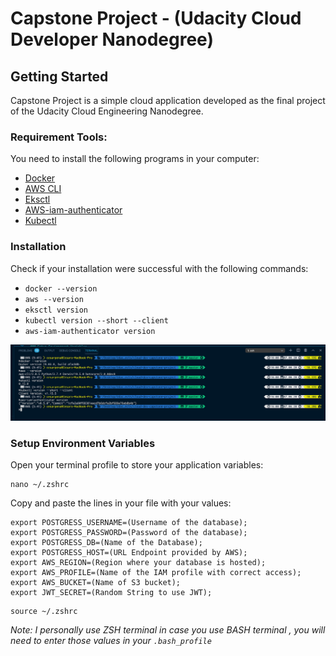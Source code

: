 # Capstone Project - (Udacity Cloud Developer Nanodegree)

## Getting Started
Capstone Project is a simple cloud application developed as the final project of the Udacity Cloud Engineering Nanodegree. 

### Requirement Tools:
You need to install the following programs in your computer:  
- [Docker](https://docs.docker.com/docker-for-mac/install/)  
- [AWS CLI](https://docs.aws.amazon.com/cli/latest/userguide/install-macos.html)  
- [Eksctl](https://docs.aws.amazon.com/eks/latest/userguide/getting-started-eksctl.html)  
- [AWS-iam-authenticator](https://docs.aws.amazon.com/eks/latest/userguide/install-aws-iam-authenticator.html)  
- [Kubectl](https://docs.aws.amazon.com/eks/latest/userguide/install-kubectl.html)  

### Installation
Check if your installation were successful with the following commands:  
- `docker --version`  
- `aws --version`  
- `eksctl version`  
- `kubectl version --short --client`  
- `aws-iam-authenticator version`  

![Setup Installed in my computer](screenshots/setting-installed.png)  


### Setup Environment Variables
Open your terminal profile to store your application variables: 
```
nano ~/.zshrc
```
Copy and paste the lines in your file with your values:
```
export POSTGRESS_USERNAME=(Username of the database);
export POSTGRESS_PASSWORD=(Password of the database);
export POSTGRESS_DB=(Name of the Database);
export POSTGRESS_HOST=(URL Endpoint provided by AWS);
export AWS_REGION=(Region where your database is hosted);
export AWS_PROFILE=(Name of the IAM profile with correct access);
export AWS_BUCKET=(Name of S3 bucket);
export JWT_SECRET=(Random String to use JWT);
```

```
source ~/.zshrc
```

*Note: I personally use ZSH terminal in case you use BASH terminal , you will need to enter those values in your `.bash_profile`*
